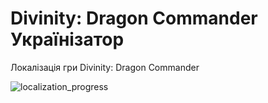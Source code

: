 # Divinity: Dragon Commander Українізатор

Локалізація гри Divinity: Dragon Commander

![localization_progress](https://img.shields.io/badge/localization_progress-4.00%25-white)
